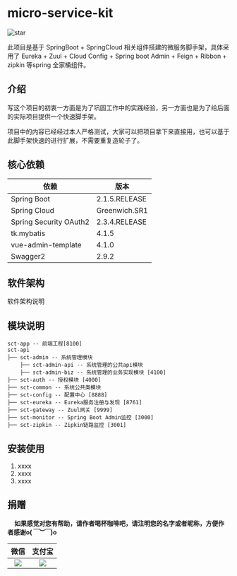 # micro-service-kit

![star](https://github.com/fishdemon/micro-service-kit "star")

此项目是基于 SpringBoot + SpringCloud 相关组件搭建的微服务脚手架，具体采用了 Eureka + Zuul + Cloud Config + Spring boot Admin + Feign + Ribbon + zipkin 等spring 全家桶组件。

## 介绍

写这个项目的初衷一方面是为了巩固工作中的实践经验，另一方面也是为了给后面的实际项目提供一个快速脚手架。

项目中的内容已经经过本人严格测试，大家可以把项目拿下来直接用，也可以基于此脚手架快速的进行扩展，不需要重复造轮子了。

## 核心依赖

| 依赖 | 版本 |
| --- | --- |
| Spring Boot | 2.1.5.RELEASE |
| Spring Cloud | Greenwich.SR1 |
| Spring Security OAuth2 | 2.3.4.RELEASE |
| tk.mybatis | 4.1.5 |
| vue-admin-template | 4.1.0 |
| Swagger2 | 2.9.2 |

## 软件架构
软件架构说明


## 模块说明

```
sct-app -- 前端工程[8100]
sct-api 
├── sct-admin -- 系统管理模块
    ├── sct-admin-api -- 系统管理的公共api模块
    ├── sct-admin-biz -- 系统管理的业务实现模块 [4100]
├── sct-auth -- 授权模块 [4000]
├── sct-common -- 系统公共类模块
├── sct-config -- 配置中心 [8888]
├── sct-eureka -- Eureka服务注册与发现 [8761]
├── sct-gateway -- Zuul网关 [9999]
├── sct-monitor -- Spring Boot Admin监控 [3000]
├── sct-zipkin -- Zipkin链路监控 [3001]

```

## 安装使用

1.  xxxx
2.  xxxx
3.  xxxx


## 捐赠
&#160;&#160;&#160;&#160;**如果感觉对您有帮助，请作者喝杯咖啡吧，请注明您的名字或者昵称，方便作者感谢o(*￣︶￣*)o**

| 微信 | 支付宝 |
| :---: | :---: |
| ![](./examples/images/weixin.png) | ![](./examples/images/alipay.jpeg) |
